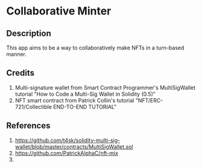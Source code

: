 # Collaborative Minter

## Description
This app aims to be a way to collaboratively make NFTs in a turn-based manner.

## Credits
1. Multi-signature wallet from Smart Contract Programmer's MultiSigWallet tutorial "How to Code a Multi-Sig Wallet in Solidity (0.5)"
2. NFT smart contract from Patrick Collin's tutorial "NFT/ERC-721/Collectible END-TO-END TUTORIAL"

## References
1. https://github.com/t4sk/solidity-multi-sig-wallet/blob/master/contracts/MultiSigWallet.sol
2. https://github.com/PatrickAlphaC/nft-mix
3. 
